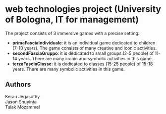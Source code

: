 # web technologies project (University of Bologna, IT for management)
The project consists of 3 immersive games with a precise setting:
  * **primaFasciaIndividuale**: it is an individual game dedicated to children (7-10 years). The game consists of many creative and iconic activities.
  * **secondFasciaGruppo**: it is dedicated to small groups (2-5 people) of 11-14 years. There are many iconic and symbolic activities in this game.
  * **terzaFasciaClasse**: it is dedicated to classes (15-25 people) of 15-18 years. There are many symbolic activities in this game.

## Authors
Keran Jegasothy <br/>
Jason Shuyinta  <br/>
Tulak Mozammel
